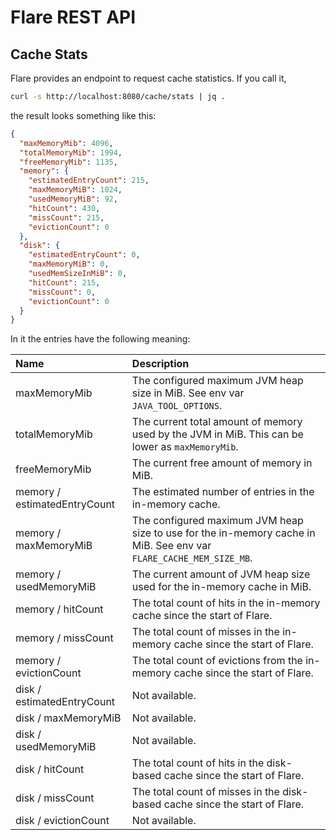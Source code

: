 # Flare REST API

## Cache Stats

Flare provides an endpoint to request cache statistics. If you call it,

```sh
curl -s http://localhost:8080/cache/stats | jq .
```

the result looks something like this:

```json
{
  "maxMemoryMib": 4096,
  "totalMemoryMib": 1994,
  "freeMemoryMib": 1135,
  "memory": {
    "estimatedEntryCount": 215,
    "maxMemoryMiB": 1024,
    "usedMemoryMiB": 92,
    "hitCount": 430,
    "missCount": 215,
    "evictionCount": 0
  },
  "disk": {
    "estimatedEntryCount": 0,
    "maxMemoryMiB": 0,
    "usedMemSizeInMiB": 0,
    "hitCount": 215,
    "missCount": 0,
    "evictionCount": 0
  }
}
```

In it the entries have the following meaning:

| Name                         | Description                                                                                                        |
|:-----------------------------|:-------------------------------------------------------------------------------------------------------------------|
| maxMemoryMib                 | The configured maximum JVM heap size in MiB. See env var `JAVA_TOOL_OPTIONS`.                                      | 
| totalMemoryMib               | The current total amount of memory used by the JVM in MiB. This can be lower as `maxMemoryMib`.                    | 
| freeMemoryMib                | The current free amount of memory in MiB.                                                                          | 
| memory / estimatedEntryCount | The estimated number of entries in the in-memory cache.                                                            | 
| memory / maxMemoryMiB        | The configured maximum JVM heap size to use for the in-memory cache in MiB. See env var `FLARE_CACHE_MEM_SIZE_MB`. | 
| memory / usedMemoryMiB       | The current amount of JVM heap size used for the in-memory cache in MiB.                                           | 
| memory / hitCount            | The total count of hits in the in-memory cache since the start of Flare.                                           | 
| memory / missCount           | The total count of misses in the in-memory cache since the start of Flare.                                         | 
| memory / evictionCount       | The total count of evictions from the in-memory cache since the start of Flare.                                    | 
| disk / estimatedEntryCount   | Not available.                                                                                                     | 
| disk / maxMemoryMiB          | Not available.                                                                                                     | 
| disk / usedMemoryMiB         | Not available.                                                                                                     | 
| disk / hitCount              | The total count of hits in the disk-based cache since the start of Flare.                                          | 
| disk / missCount             | The total count of misses in the disk-based cache since the start of Flare.                                        | 
| disk / evictionCount         | Not available.                                                                                                     | 

